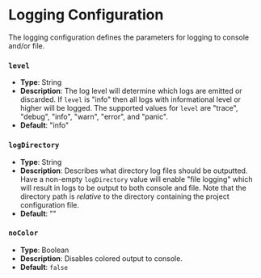# Logging Configuration

The logging configuration defines the parameters for logging to console and/or file.

### `level`
- **Type**: String
- **Description**: The log level will determine which logs are emitted or discarded. If `level` is "info" then all logs
with informational level or higher will be logged. The supported values for `level` are "trace", "debug", "info", "warn", "error", 
and "panic".
- **Default**: "info"

### `logDirectory`
- **Type**: String
- **Description**: Describes what directory log files should be outputted. Have a non-empty `logDirectory` value will 
enable "file logging" which will result in logs to be output to both console and file. Note that the directory path is 
_relative_ to the directory containing the project configuration file.
- **Default**: ""

### `noColor`
- **Type**: Boolean
- **Description**: Disables colored output to console. 
- **Default**: `false`